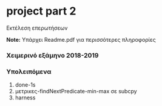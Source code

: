 # project part 2

Εκτέλεση επερωτήσεων

**Note:** Υπάρχει Readme.pdf για περισσότερες πληροφορίες

### Χειμερινό εξάμηνο 2018-2019

### Υπολειπόμενα ###

1) done-1s
2) μετρικες-findNextPredicate-min-max σε subcpy
3) harness
